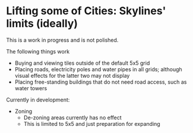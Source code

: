 # Lifting some of Cities: Skylines' limits (ideally)

This is a work in progress and is not polished.

The following things work
* Buying and viewing tiles outside of the default 5x5 grid
* Placing roads, electricity poles and water pipes in all grids; although visual effects for the latter two may not display
* Placing free-standing buildings that do not need road access, such as water towers

Currently in development:

* Zoning
  * De-zoning areas currently has no effect
  * This is limited to 5x5 and just preparation for expanding
